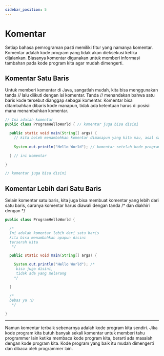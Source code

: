 ```yaml
---
sidebar_position: 5
---
```


# Komentar

Setiap bahasa pemrograman pasti memiliki fitur yang namanya komentar. Komentar adalah kode program yang tidak akan
dieksekusi ketika dijalankan. Biasanya komentar digunakan untuk memberi informasi tambahan pada kode program kita agar
mudah dimengerti.

## Komentar Satu Baris

Untuk memberi komentar di Java, sangatlah mudah, kita bisa menggunakan tanda // lalu diikuti dengan isi komentar.
Tanda // menandakan bahwa satu baris kode tersebut dianggap sebagai komentar. Komentar bisa ditambahkan dibaris kode
manapun, tidak ada ketentuan harus di posisi mana menambahkan komentar.

```java
// Ini adalah komentar
public class ProgramHelloWorld { // komentar juga bisa disini

  public static void main(String[] args) {
    // kita boleh menambahkan komentar dimanapun yang kita mau, asal satu baris
    
    System.out.println("Hello World"); // komentar setelah kode program

  } // ini komentar

}

// komentar juga bisa disini
```

## Komentar Lebih dari Satu Baris

Selain komentar satu baris, kita juga bisa membuat komentar yang lebih dari satu baris, caranya komentar harus diawali
dengan tanda /* dan diakhiri dengan */

```java
public class ProgramHelloWorld {

  /*
  Ini adalah komentar lebih dari satu baris
  kita bisa menambahkan apapun disini
  terserah kita
   */

  public static void main(String[] args) {

    System.out.println("Hello World"); /*
     bisa juga disini,
     tidak ada yang melarang
    */

  }
  
  /*
  bebas ya :D
   */

}
```

---

Namun komentar terbaik sebenarnya adalah kode program kita sendiri. Jika kode program kita butuh banyak sekali komentar
untuk memberi tahu programmer lain ketika membaca kode program kita, berarti ada masalah dengan kode program kita. Kode
program yang baik itu mudah dimengerti dan dibaca oleh programmer lain.


